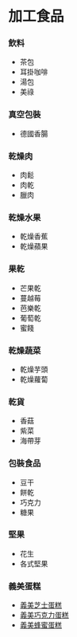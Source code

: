 # 加工食品

### 飲料
+ 茶包
+ 耳掛咖啡
+ 湯包
+ 美祿

### 真空包裝
+ 德國香腸

### 乾燥肉
+ 肉鬆
+ 肉乾
+ 臘肉


### 乾燥水果
+ 乾燥香蕉
+ 乾燥蘋果

### 果乾
+ 芒果乾
+ 蔓越莓
+ 芭樂乾
+ 葡萄乾
+ 蜜餞


### 乾燥蔬菜
+ 乾燥芋頭
+ 乾燥蘿蔔

### 乾貨
+ 香菇
+ 紫菜
+ 海帶芽

### 包裝食品
+ 豆干
+ 餅乾
+ 巧克力
+ 糖果

### 堅果
+ 花生
+ 各式堅果


### 義美蛋糕

+ [義美芝士蛋糕](https://imec.imeifoods.com.tw/Product.aspx?ProductGuid=6de138f5-5b97-482d-8909-f9d1f0b3fb01)
+ [義美巧克力蛋糕](https://imec.imeifoods.com.tw/Product.aspx?ProductGuid=31a7c4eb-3862-42e1-869f-f1debaab9707)
+ [義美蜂蜜蛋糕](https://imec.imeifoods.com.tw/Product.aspx?ProductGuid=dbc74ce3-d81e-4e89-9929-0e580cdae236)